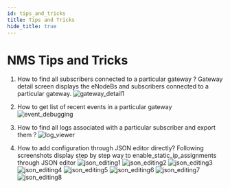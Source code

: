 ```yaml
---
id: tips_and_tricks
title: Tips and Tricks
hide_title: true
---
```

# NMS Tips and Tricks

1. How to find all subscribers connected to a particular gateway ?
Gateway detail screen displays the eNodeBs and subscribers connected to a particular gateway.
![gateway_detail1](assets/nms/userguide/gateway_detail1.png)

2. How to get list of recent events in a particular gateway
![event_debugging](assets/nms/userguide/event_debugging.png)

3. How to find all logs associated with a particular subscriber and export them ?
![log_viewer](assets/nms/userguide/log_viewer_out.gif)

4. How to add configuration through JSON editor directly?
Following screenshots display step by step way to enable_static_ip_assignments through
JSON editor
![json_editing1](assets/nms/userguide/json_editing1.png)
![json_editing2](assets/nms/userguide/json_editing2.png)
![json_editing3](assets/nms/userguide/json_editing3.png)
![json_editing4](assets/nms/userguide/json_editing4.png)
![json_editing5](assets/nms/userguide/json_editing5.png)
![json_editing6](assets/nms/userguide/json_editing6.png)
![json_editing7](assets/nms/userguide/json_editing7.png)
![json_editing8](assets/nms/userguide/json_editing8.png)
